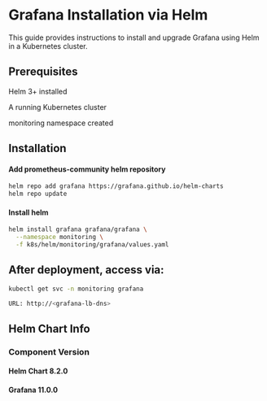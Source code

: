 # Grafana Installation via Helm

This guide provides instructions to install and upgrade Grafana using Helm in a Kubernetes cluster.

## Prerequisites
Helm 3+ installed

A running Kubernetes cluster

monitoring namespace created


## Installation

#### Add prometheus-community helm repository
```bash
helm repo add grafana https://grafana.github.io/helm-charts
helm repo update
```

#### Install helm

```bash
helm install grafana grafana/grafana \
  --namespace monitoring \
  -f k8s/helm/monitoring/grafana/values.yaml
```

## After deployment, access via:
```bash
kubectl get svc -n monitoring grafana

URL: http://<grafana-lb-dns>
```


## Helm Chart Info
### Component	Version
#### Helm Chart	8.2.0
#### Grafana	11.0.0